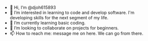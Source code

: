 - 👋 Hi, I’m @djoh615893
- 👀 I’m interested in learning to code and develop software. I'm developing skills for the next segment of my life.
- 🌱 I’m currently learning basic coding.
- 💞️ I’m looking to collaborate on projects for beginners.
- 📫 How to reach me: message me on here. We can go from there. 

<!---
djoh615893/djoh615893 is a ✨ special ✨ repository because its `README.md` (this file) appears on your GitHub profile.
You can click the Preview link to take a look at your changes.
--->
